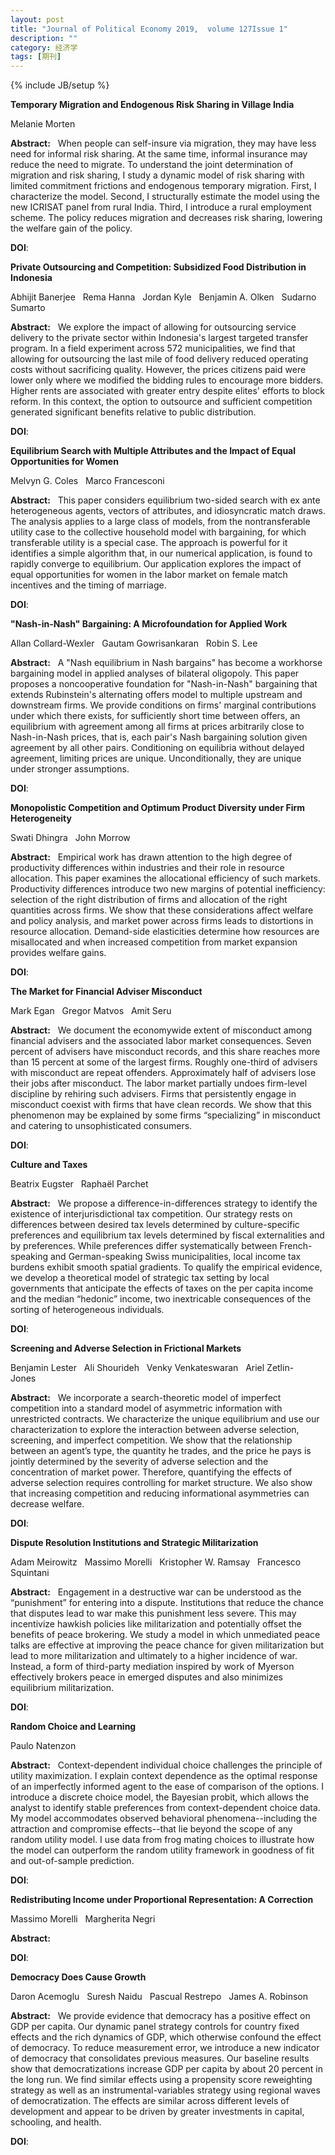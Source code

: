 ```yaml
---
layout: post
title: "Journal of Political Economy 2019,  volume 127Issue 1"
description: ""
category: 经济学
tags: [期刊]
---
```

{% include JB/setup %}

<p><strong>Temporary Migration and Endogenous Risk Sharing in Village India</strong></p>
<p>Melanie Morten&nbsp;&nbsp;&nbsp;</p>
<p><strong>Abstract:</strong>&nbsp;&nbsp;&nbsp;When people can self-insure via migration, they may have less need for informal risk sharing. At the same time, informal insurance may reduce the need to migrate. To understand the joint determination of migration and risk sharing, I study a dynamic model of risk sharing with limited commitment frictions and endogenous temporary migration. First, I characterize the model. Second, I structurally estimate the model using the new ICRISAT panel from rural India. Third, I introduce a rural employment scheme. The policy reduces migration and decreases risk sharing, lowering the welfare gain of the policy.</p>
<p><strong>DOI</strong>:
</p>
<p> </p>
<p> </p>
  

<p><strong>Private Outsourcing and Competition: Subsidized Food Distribution in Indonesia</strong></p>
<p>Abhijit Banerjee&nbsp;&nbsp;&nbsp;Rema Hanna&nbsp;&nbsp;&nbsp;Jordan Kyle&nbsp;&nbsp;&nbsp;Benjamin A. Olken&nbsp;&nbsp;&nbsp;Sudarno Sumarto&nbsp;&nbsp;&nbsp;</p>
<p><strong>Abstract:</strong>&nbsp;&nbsp;&nbsp;We explore the impact of allowing for outsourcing service delivery to the private sector within Indonesia's largest targeted transfer program. In a field experiment across 572 municipalities, we find that allowing for outsourcing the last mile of food delivery reduced operating costs without sacrificing quality. However, the prices citizens paid were lower only where we modified the bidding rules to encourage more bidders. Higher rents are associated with greater entry despite elites' efforts to block reform. In this context, the option to outsource and sufficient competition generated significant benefits relative to public distribution.</p>
<p><strong>DOI</strong>:
</p>
<p> </p>
<p> </p>
  

<p><strong>Equilibrium Search with Multiple Attributes and the Impact of Equal Opportunities for Women</strong></p>
<p>Melvyn G. Coles&nbsp;&nbsp;&nbsp;Marco Francesconi&nbsp;&nbsp;&nbsp;</p>
<p><strong>Abstract:</strong>&nbsp;&nbsp;&nbsp;This paper considers equilibrium two-sided search with ex ante heterogeneous agents, vectors of attributes, and idiosyncratic match draws. The analysis applies to a large class of models, from the nontransferable utility case to the collective household model with bargaining, for which transferable utility is a special case. The approach is powerful for it identifies a simple algorithm that, in our numerical application, is found to rapidly converge to equilibrium. Our application explores the impact of equal opportunities for women in the labor market on female match incentives and the timing of marriage.</p>
<p><strong>DOI</strong>:
</p>
<p> </p>
<p> </p>
  

<p><strong>"Nash-in-Nash" Bargaining: A Microfoundation for Applied Work</strong></p>
<p>Allan Collard-Wexler&nbsp;&nbsp;&nbsp;Gautam Gowrisankaran&nbsp;&nbsp;&nbsp;Robin S. Lee&nbsp;&nbsp;&nbsp;</p>
<p><strong>Abstract:</strong>&nbsp;&nbsp;&nbsp;A "Nash equilibrium in Nash bargains" has become a workhorse bargaining model in applied analyses of bilateral oligopoly. This paper proposes a noncooperative foundation for "Nash-in-Nash" bargaining that extends Rubinstein's alternating offers model to multiple upstream and downstream firms. We provide conditions on firms' marginal contributions under which there exists, for sufficiently short time between offers, an equilibrium with agreement among all firms at prices arbitrarily close to Nash-in-Nash prices, that is, each pair's Nash bargaining solution given agreement by all other pairs. Conditioning on equilibria without delayed agreement, limiting prices are unique. Unconditionally, they are unique under stronger assumptions.</p>
<p><strong>DOI</strong>:
</p>
<p> </p>
<p> </p>
  

<p><strong>Monopolistic Competition and Optimum Product Diversity under Firm Heterogeneity</strong></p>
<p>Swati Dhingra&nbsp;&nbsp;&nbsp;John Morrow&nbsp;&nbsp;&nbsp;</p>
<p><strong>Abstract:</strong>&nbsp;&nbsp;&nbsp;Empirical work has drawn attention to the high degree of productivity differences within industries and their role in resource allocation. This paper examines the allocational efficiency of such markets. Productivity differences introduce two new margins of potential inefficiency: selection of the right distribution of firms and allocation of the right quantities across firms. We show that these considerations affect welfare and policy analysis, and market power across firms leads to distortions in resource allocation. Demand-side elasticities determine how resources are misallocated and when increased competition from market expansion provides welfare gains.</p>
<p><strong>DOI</strong>:
</p>
<p> </p>
<p> </p>
  

<p><strong>The Market for Financial Adviser Misconduct</strong></p>
<p>Mark Egan&nbsp;&nbsp;&nbsp;Gregor Matvos&nbsp;&nbsp;&nbsp;Amit Seru&nbsp;&nbsp;&nbsp;</p>
<p><strong>Abstract:</strong>&nbsp;&nbsp;&nbsp;We document the economywide extent of misconduct among financial advisers and the associated labor market consequences. Seven percent of advisers have misconduct records, and this share reaches more than 15 percent at some of the largest firms. Roughly one-third of advisers with misconduct are repeat offenders. Approximately half of advisers lose their jobs after misconduct. The labor market partially undoes firm-level discipline by rehiring such advisers. Firms that persistently engage in misconduct coexist with firms that have clean records. We show that this phenomenon may be explained by some firms “specializing” in misconduct and catering to unsophisticated consumers.</p>
<p><strong>DOI</strong>:
</p>
<p> </p>
<p> </p>
  

<p><strong>Culture and Taxes</strong></p>
<p>Beatrix Eugster&nbsp;&nbsp;&nbsp;Raphaël Parchet&nbsp;&nbsp;&nbsp;</p>
<p><strong>Abstract:</strong>&nbsp;&nbsp;&nbsp;We propose a difference-in-differences strategy to identify the existence of interjurisdictional tax competition. Our strategy rests on differences between desired tax levels determined by culture-specific preferences and equilibrium tax levels determined by fiscal externalities and by preferences. While preferences differ systematically between French-speaking and German-speaking Swiss municipalities, local income tax burdens exhibit smooth spatial gradients. To qualify the empirical evidence, we develop a theoretical model of strategic tax setting by local governments that anticipate the effects of taxes on the per capita income and the median “hedonic” income, two inextricable consequences of the sorting of heterogeneous individuals.</p>
<p><strong>DOI</strong>:
</p>
<p> </p>
<p> </p>
  

<p><strong>Screening and Adverse Selection in Frictional Markets</strong></p>
<p>Benjamin Lester&nbsp;&nbsp;&nbsp;Ali Shourideh&nbsp;&nbsp;&nbsp;Venky Venkateswaran&nbsp;&nbsp;&nbsp;Ariel Zetlin-Jones&nbsp;&nbsp;&nbsp;</p>
<p><strong>Abstract:</strong>&nbsp;&nbsp;&nbsp;We incorporate a search-theoretic model of imperfect competition into a standard model of asymmetric information with unrestricted contracts. We characterize the unique equilibrium and use our characterization to explore the interaction between adverse selection, screening, and imperfect competition. We show that the relationship between an agent’s type, the quantity he trades, and the price he pays is jointly determined by the severity of adverse selection and the concentration of market power. Therefore, quantifying the effects of adverse selection requires controlling for market structure. We also show that increasing competition and reducing informational asymmetries can decrease welfare.</p>
<p><strong>DOI</strong>:
</p>
<p> </p>
<p> </p>
  

<p><strong>Dispute Resolution Institutions and Strategic Militarization</strong></p>
<p>Adam Meirowitz&nbsp;&nbsp;&nbsp;Massimo Morelli&nbsp;&nbsp;&nbsp;Kristopher W. Ramsay&nbsp;&nbsp;&nbsp;Francesco Squintani&nbsp;&nbsp;&nbsp;</p>
<p><strong>Abstract:</strong>&nbsp;&nbsp;&nbsp;Engagement in a destructive war can be understood as the “punishment” for entering into a dispute. Institutions that reduce the chance that disputes lead to war make this punishment less severe. This may incentivize hawkish policies like militarization and potentially offset the benefits of peace brokering. We study a model in which unmediated peace talks are effective at improving the peace chance for given militarization but lead to more militarization and ultimately to a higher incidence of war. Instead, a form of third-party mediation inspired by work of Myerson effectively brokers peace in emerged disputes and also minimizes equilibrium militarization.</p>
<p><strong>DOI</strong>:
</p>
<p> </p>
<p> </p>
  

<p><strong>Random Choice and Learning</strong></p>
<p>Paulo Natenzon&nbsp;&nbsp;&nbsp;</p>
<p><strong>Abstract:</strong>&nbsp;&nbsp;&nbsp;Context-dependent individual choice challenges the principle of utility maximization. I explain context dependence as the optimal response of an imperfectly informed agent to the ease of comparison of the options. I introduce a discrete choice model, the Bayesian probit, which allows the analyst to identify stable preferences from context-dependent choice data. My model accommodates observed behavioral phenomena--including the attraction and compromise effects--that lie beyond the scope of any random utility model. I use data from frog mating choices to illustrate how the model can outperform the random utility framework in goodness of fit and out-of-sample prediction.</p>
<p><strong>DOI</strong>:
</p>
<p> </p>
<p> </p>
  

<p><strong>Redistributing Income under Proportional Representation: A Correction</strong></p>
<p>Massimo Morelli&nbsp;&nbsp;&nbsp;Margherita Negri&nbsp;&nbsp;&nbsp;</p>
<p><strong>Abstract:</strong>&nbsp;&nbsp;&nbsp;</p>
<p><strong>DOI</strong>:
</p>
<p> </p>
<p> </p>
  

<p><strong>Democracy Does Cause Growth</strong></p>
<p>Daron Acemoglu&nbsp;&nbsp;&nbsp;Suresh Naidu&nbsp;&nbsp;&nbsp;Pascual Restrepo&nbsp;&nbsp;&nbsp;James A. Robinson&nbsp;&nbsp;&nbsp;</p>
<p><strong>Abstract:</strong>&nbsp;&nbsp;&nbsp;We provide evidence that democracy has a positive effect on GDP per capita. Our dynamic panel strategy controls for country fixed effects and the rich dynamics of GDP, which otherwise confound the effect of democracy. To reduce measurement error, we introduce a new indicator of democracy that consolidates previous measures. Our baseline results show that democratizations increase GDP per capita by about 20 percent in the long run. We find similar effects using a propensity score reweighting strategy as well as an instrumental-variables strategy using regional waves of democratization. The effects are similar across different levels of development and appear to be driven by greater investments in capital, schooling, and health.</p>
<p><strong>DOI</strong>:
</p>
<p> </p>
<p> </p>
  